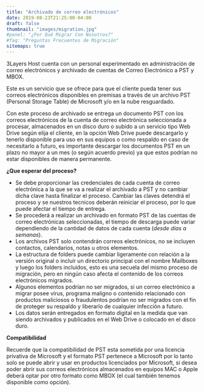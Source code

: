 ```yaml
---
title: "Archivado de correo electrónicos"
date: 2019-08-23T21:25:00-04:00
draft: false
thumbnail: "images/migration.jpg"
#panel: "¿Por Qué Migrar Con Nosotros?"
#faq: "Preguntas Frecuentes de Migración"
sitemaps: true
---
```


3Layers Host cuenta con un personal experimentado en administración de correo electrónicos y archivado de cuentas de Correo Electrónico a PST y MBOX.

Este es un servicio que se ofrece para que el cliente pueda tener sus correos electrónicos disponibles en premisas a través de un archivo PST (Personal Storage Table) de Microsoft y/o en la nube resguardado.

Con este proceso de archivado se entrega un documento PST con los correos electrónicos de la cuenta de correo electrónica seleccionada a procesar, almacenados en un disco duro o subido a un servicio tipo Web Drive según elija el cliente, en la opción Web Drive puede descargarlo y tenerlo disponible para uso en sus equipos o como respaldo en caso de necesitarlo a futuro, es importante descargar los documentos PST en un plazo no mayor a un mes (o según acuerdo previo) ya que estos podrían no estar disponibles de manera permanente.

**¿Que esperar del proceso?**

- Se debe proporcionar las credenciales de cada cuenta de correo electrónica a la que se va a realizar el archivado a PST y no cambiar dicha clave hasta finalizar el proceso. Cambiar las claves detendrá el proceso y se nuestros tecnicos deberán reiniciar el proceso, por lo que puede afectar el tiempo de entrega.
- Se procederá a realizar un archivado en formato PST de las cuentas de correo electrónicas seleccionadas, el tiempo de descarga puede variar dependiendo de la cantidad de datos de cada cuenta (*desde días a semanas*).
- Los archivos PST solo contendrán correos electrónicos, no se incluyen contactos, calendarios, notas u otros elementos. 
- La estructura de folders puede cambiar ligeramente con relación a la versión original o incluir un directorio principal con el nombre Mailboxes y luego los folders incluidos, esto es una secuela del mismo proceso de migración, pero en ningún caso afecta el contenido de los correos electrónicos migrados.
- Algunos elementos podrían no ser migrados, si un correo electrónico a migrar posee virus, programa maligno o contenido relacionado con productos maliciosos o fraudulentos podrían no ser migrados con el fin de proteger su respaldo y liberarlo de cualquier infección a futuro.
- Los datos serán entregados en formato digital en la medida que van siendo archivados y publicados en el Web Drive o colocado en el disco duro.

**Compatibilidad**

Recuerde que la compatibilidad de PST esta sometida por una licencia privativa de Microsoft y el formato PST pertenece a Microsoft por lo tanto solo se puede abrir y usar en productos licenciados por Microsoft, si desea poder abrir sus correos electrónicos almacenados en equipos MAC o Apple deberá optar por otro formato como MBOX (el cual también tenemos disponible como opción).

